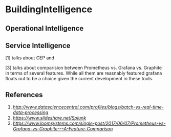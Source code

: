 # BuildingIntelligence

## Operational Intelligence
## Service Intelligence


[1] talks about CEP and 

[3] talks about comparision between Prometheus vs. Grafana vs. Graphite in terms of several features. While all them are reasnably featured grafana floats out to be a choice given the current development in these tools.

## References
1. _http://www.datasciencecentral.com/profiles/blogs/batch-vs-real-time-data-processing_
2. _https://www.slideshare.net/Splunk_
3. _https://www.loomsystems.com/single-post/2017/06/07/Prometheus-vs-Grafana-vs-Graphite---A-Feature-Comparison_
